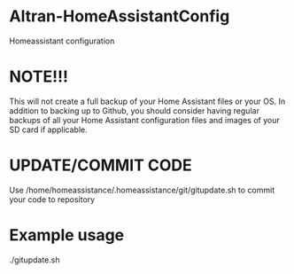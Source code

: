 # Altran-HomeAssistantConfig
Homeassistant configuration
# NOTE!!!
This will not create a full backup of your Home Assistant files or your OS. In addition to backing up to Github, you should consider having regular backups of all your Home Assistant configuration files and images of your SD card if applicable.

# UPDATE/COMMIT CODE
Use /home/homeassistance/.homeassistance/git/gitupdate.sh to commit your code to repository
# Example usage
./gitupdate.sh


